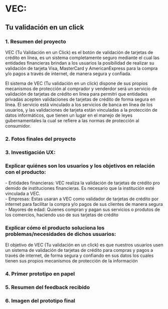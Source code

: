 # VEC:
## Tu validación en un click

### 1. Resumen del proyecto
   <p> VEC (Tu Validación en un Click) es el botón de validación de tarjetas de crédito en línea, es un sistema
     completamente seguro mediante el cual las entidades financieras brindan a los usuarios la posibilidad de
     realizar su validación de tarjeta Visa, MasterCard y AmericanExpress para la compra y/o pagos a través de 
     internet, de manera segura y confiada. </p>
      
   <p> El sistema de VEC (Tu validación en un click) dispone de sus propios mecanismos de protección al comprador 
     y venderdor será un servicio de validación de tarjetas de crédito en línea para permitri que entidades
     privadas acepten validaciones de tarjetas de crédito de forma segura en línea. El servicio está vinculado a 
     los servicios de banca en línea de los usuarios, y las validaciones de tarjeta están vinculadas a la protección 
     de datos informáticos, que tienen un lugar en el manejo de leyes gubernamentales la cual se refiere a las normas
     de protección al consumidor. </p>

### 2. Fotos finales del proyecto

### 3. Investigación UX:
 <h3> Explicar quiénes son los usuarios y los objetivos en relación con el producto:</h3>
  - Entidades financieras: VEC realiza la validación de tarjetas de crédito pro demido de instituciones financieras. Es necesario que la institución esté vinculada a VEC. <br>
  - Empresas: Estas usaran a VEC como validador de tarjetas de crédito por internet para facilitar la compra y/o pagos de sus clientes de manera segura <br>
  - Mayores de edad: Quienes compran y pagan sus servicios o produtos de los comercios, haciendo uso de sus tarjetas de crédito <br>

 <h3> Explicar cómo el producto soluciona los problemas/necesidades de dichos usuarios:</h3>
    El objetivo de VEC (Tu validación en un click) es que nuestros usuarios usen un sistema de validación de tarjetas de crédito para compras y pagos a través de internet, de forma segura y confiando en sus datos los cuales tienen sus propios mecanismos de protección de  la información  
  
 ### 4. Primer prototipo en papel

 ### 5. Resumen del feedback recibido

 ### 6. Imagen del prototipo final



